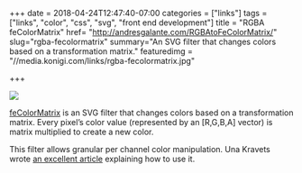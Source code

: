 +++
date = 2018-04-24T12:47:40-07:00
categories = ["links"]
tags = ["links", "color", "css", "svg", "front end development"]
title = "RGBA feColorMatrix"
href= "http://andresgalante.com/RGBAtoFeColorMatrix/"
slug="rgba-fecolormatrix"
summary="An SVG filter that changes colors based on a transformation matrix."
featuredimg = "//media.konigi.com/links/rgba-fecolormatrix.jpg"


+++

<img src="//media.konigi.com/links/rgba-fecolormatrix.jpg" />

<a href="http://andresgalante.com/RGBAtoFeColorMatrix/">feColorMatrix</a> is an SVG filter that changes colors based on a transformation matrix. Every pixel’s color value (represented by an [R,G,B,A] vector) is matrix multiplied to create a new color.

This filter allows granular per channel color manipulation. Una Kravets wrote <a href="https://alistapart.com/article/finessing-fecolormatrix">an excellent article</a> explaining how to use it.
